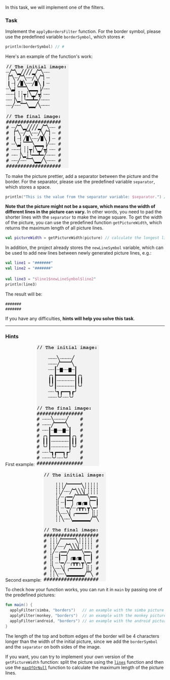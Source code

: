In this task, we will implement one of the filters.

### Task

Implement the `applyBordersFilter` function. 
For the border symbol, please use the predefined variable `borderSymbol`, which stores `#`:
```kotlin
println(borderSymbol) // #
```

<div class="hint" title="Click me to see an example of the applyBordersFilter function's work">

Here's an example of the function's work:
<p>
    <img src="../../utils/src/main/resources/images/part1/almost.done/when_hint_1.png" alt="Example of the function's work" width="200"/>
</p>
</div>


To make the picture prettier, add a separator between the picture and the border.
For the separator, please use the predefined variable `separator`, which stores a space.
```kotlin
println("This is the value from the separator variable: $separator.") // This is the value from the separator variable:  .
```

**Note that the picture might not be a square, which means the width of different lines in the picture can vary.**
In other words, you need to pad the shorter lines with the `separator` to make the image square.
To get the width of the picture, you can use the predefined function `getPictureWidth`, 
which returns the maximum length of all picture lines.

<div class="hint" title="Click me to see an example of the getPictureWidth function's work">

```kotlin
val pictureWidth = getPictureWidth(picture) // calculate the longest line in the picture and returns its length
```

In addition, the project already stores the `newLineSymbol` variable, which can be used to add new lines between newly generated picture lines, e.g.:
```kotlin
val line1 = "#######"
val line2 = "#######"

val line3 = "$line1$newLineSymbol$line2"
println(line3)
```

The result will be:
```text
#######
#######
```
</div>


If you have any difficulties, **hints will help you solve this task**.

----

### Hints

<div class="hint" title="Click me to see several examples of how the applyBordersFilter function should work">

First example:
<img src="../../utils/src/main/resources/images/part1/almost.done/examples/borders/android.png" alt="Example of the function's work" width="200"/>

Second example:
<img src="../../utils/src/main/resources/images/part1/almost.done/examples/borders/monkey.png" alt="Example of the function's work" width="200"/>

</div>

<div class="hint" title="Click me to learn how to run the applyBordersFilter function with predefined pictures">

To check how your function works, you can run it in <code>main</code> by passing one of the predefined pictures:

```kotlin
fun main() {
  applyFilter(simba, "borders")   // an example with the simba picture
  applyFilter(monkey, "borders")  // an example with the monkey picture
  applyFilter(android, "borders") // an example with the android picture (this picture has different line lengths)
}
```
</div>

<div class="hint" title="Click me to get a hint on how to calculate the length of the top and bottom edges for the new picture">

The length of the top and bottom edges of the border will be 4 characters longer than the width of the initial picture, 
since we add the <code>borderSymbol</code> and the <code>separator</code> on both sides of the image.
</div>


<div class="hint" title="Click me to learn how to implement the getPictureWidth function on your own">

  If you want, you can try to implement your own version of the `getPictureWidth` function: 
  split the picture using the <a href="https://kotlinlang.org/api/latest/jvm/stdlib/kotlin.text/lines.html">`lines`</a> function 
  and then use the <a href="https://kotlinlang.org/api/latest/jvm/stdlib/kotlin.text/max-of-or-null.html">`maxOfOrNull`</a> function to calculate 
  the maximum length of the picture lines.   
</div>

